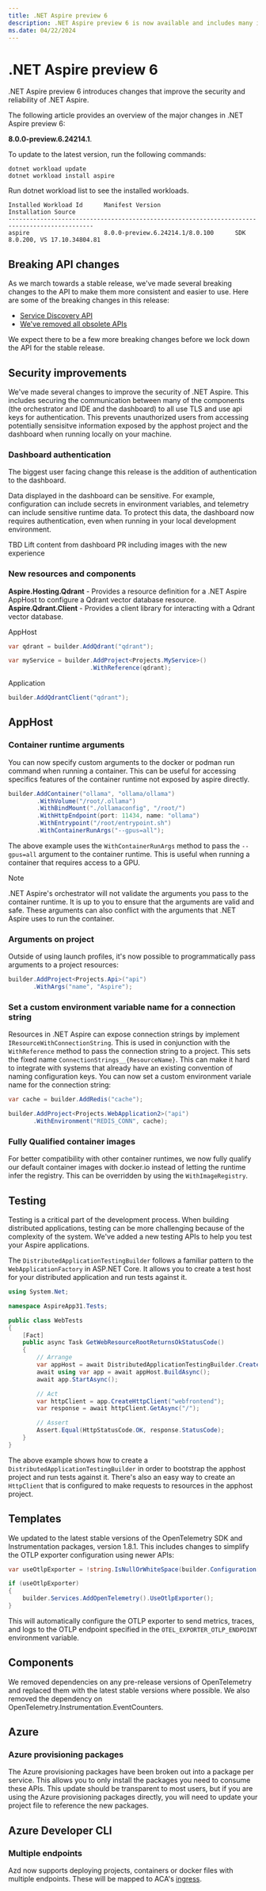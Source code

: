 ```yaml
---
title: .NET Aspire preview 6
description: .NET Aspire preview 6 is now available and includes many improvements and new capabilities.
ms.date: 04/22/2024
---
```


# .NET Aspire preview 6

.NET Aspire preview 6 introduces changes that improve the security and reliability of .NET Aspire.

The following article provides an overview of the major changes in .NET Aspire preview 6: 

**8.0.0-preview.6.24214.1**.

To update to the latest version, run the following commands:

```
dotnet workload update
dotnet workload install aspire
```

Run dotnet workload list to see the installed workloads.

```
Installed Workload Id      Manifest Version                     Installation Source
----------------------------------------------------------------------------------------------
aspire                     8.0.0-preview.6.24214.1/8.0.100      SDK 8.0.200, VS 17.10.34804.81
```

## Breaking API changes

As we march towards a stable release, we've made several breaking changes to the API to make them more consistent and easier to use. Here are some of the breaking changes in this release:

- [Service Discovery API](https://github.com/dotnet/aspnetcore/issues/53715)
- [We've removed all obsolete APIs](https://github.com/dotnet/aspire/pull/3329)

We expect there to be a few more breaking changes before we lock down the API for the stable release.

## Security improvements

We've made several changes to improve the security of .NET Aspire. This includes securing the communication between many of the components (the orchestrator and IDE and the dashboard) to all use TLS and use api keys for authentication. This prevents unauthorized users from accessing potentially sensisitve information exposed by the apphost project and the dashboard when running locally on your machine.

### Dashboard authentication

The biggest user facing change this release is the addition of authentication to the dashboard.

Data displayed in the dashboard can be sensitive. For example, configuration can include secrets in environment variables, and telemetry can include sensitive runtime data. To protect this data, the dashboard now requires authentication, even when running in your local development environment.

TBD Lift content from dashboard PR including images with the new experience

### New resources and components

**Aspire.Hosting.Qdrant** - Provides a resource definition for a .NET Aspire AppHost to configure a Qdrant vector database resource.
**Aspire.Qdrant.Client** - Provides a client library for interacting with a Qdrant vector database.

AppHost

```C#
var qdrant = builder.AddQdrant("qdrant");

var myService = builder.AddProject<Projects.MyService>()
                       .WithReference(qdrant);
```

Application

```C#
builder.AddQdrantClient("qdrant");
```

## AppHost

### Container runtime arguments

You can now specify custom arguments to the docker or podman run command when running a container. This can be useful for accessing specifics features of the container runtime not exposed by aspire directly.

```C#
builder.AddContainer("ollama", "ollama/ollama")
        .WithVolume("/root/.ollama")
        .WithBindMount("./ollamaconfig", "/root/")
        .WithHttpEndpoint(port: 11434, name: "ollama")
        .WithEntrypoint("/root/entrypoint.sh")
        .WithContainerRunArgs("--gpus=all");
```

The above example uses the `WithContainerRunArgs` method to pass the `--gpus=all` argument to the container runtime. This is useful when running a container that requires access to a GPU.

> [!NOTE]
> .NET Aspire's orchestrator will not validate the arguments you pass to the container runtime. It is up to you to ensure that the arguments are valid and safe. These arguments can also conflict with the arguments that .NET Aspire uses to run the container.


### Arguments on project

Outside of using launch profiles, it's now possible to programmatically pass arguments to a project resources:

```C#
builder.AddProject<Projects.Api>("api")
       .WithArgs("name", "Aspire");
```

### Set a custom environment variable name for a connection string

Resources in .NET Aspire can expose connection strings by implement `IResourceWithConnectionString`. This is used in conjunction with the `WithReference` method to pass the connection string to a project. This sets the fixed name `ConnectionStrings__{ResourceName}`. This can make it hard to integrate with systems that already have an existing convention of naming configuration keys. You can now set a custom environment variale name for the connection string:

```C#
var cache = builder.AddRedis("cache");

builder.AddProject<Projects.WebApplication2>("api")
       .WithEnvironment("REDIS_CONN", cache);
```

### Fully Qualified container images

For better compatibility with other container runtimes, we now fully qualify our default container images with docker.io instead of letting the runtime infer the registry. This can be overridden by using the `WithImageRegistry`.

## Testing

Testing is a critical part of the development process. When building distributed applications, testing can be more challenging because of the complexity of the system. We've added a new testing APIs to help you test your Aspire applications.

The `DistributedApplicationTestingBuilder` follows a familiar pattern to the `WebApplicationFactory` in ASP.NET Core. It allows you to create a test host for your distributed application and run tests against it.

```C#
using System.Net;

namespace AspireApp31.Tests;

public class WebTests
{
    [Fact]
    public async Task GetWebResourceRootReturnsOkStatusCode()
    {
        // Arrange
        var appHost = await DistributedApplicationTestingBuilder.CreateAsync<Projects.AspireApp31_AppHost>();
        await using var app = await appHost.BuildAsync();
        await app.StartAsync();

        // Act
        var httpClient = app.CreateHttpClient("webfrontend");
        var response = await httpClient.GetAsync("/");

        // Assert
        Assert.Equal(HttpStatusCode.OK, response.StatusCode);
    }
}
```

The above example shows how to create a `DistributedApplicationTestingBuilder` in order to bootstrap the apphost project and run tests against it. There's also an easy way to create an `HttpClient` that is configured to make requests to resources in the apphost project.

## Templates

We updated to the latest stable versions of the OpenTelemetry SDK and Instrumentation packages, version 1.8.1. This includes changes to simplify the OTLP exporter configuration using newer APIs:

```C#
var useOtlpExporter = !string.IsNullOrWhiteSpace(builder.Configuration["OTEL_EXPORTER_OTLP_ENDPOINT"]);

if (useOtlpExporter)
{
    builder.Services.AddOpenTelemetry().UseOtlpExporter();
}
```

This will automatically configure the OTLP exporter to send metrics, traces, and logs to the 
OTLP endpoint specified in the `OTEL_EXPORTER_OTLP_ENDPOINT` environment variable.

## Components

We removed dependencies on any pre-release versions of OpenTelemetry and replaced them with the latest stable versions where possible. We also removed the dependency on OpenTelemetry.Instrumentation.EventCounters.

## Azure

### Azure provisioning packages

The Azure provisioning packages have been broken out into a package per service. This allows you to only install the packages you need to consume these APIs. This update should be transparent to most users, but if you are using the Azure provisioning packages directly, you will need to update your project file to reference the new packages.

## Azure Developer CLI

### Multiple endpoints

Azd now supports deploying projects, containers or docker files with multiple endpoints. These will be mapped to ACA's [ingress](https://learn.microsoft.com/en-us/azure/container-apps/ingress-overview).

